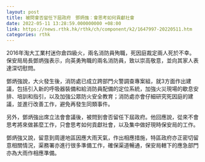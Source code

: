 ```yaml
---
layout: post
title: 被問會否留任下屆政府　鄧炳強︰會思考如何貢獻社會
date: 2022-05-11 13:28:59.000000000 +08:00
link: https://news.rthk.hk/rthk/ch/component/k2/1647997-20220511.htm
categories: rthk
---
```


2016年淘大工業村迷你倉四級火，兩名消防員殉職，死因庭裁定兩人死於不幸。保安局局長鄧炳強表示，向英勇殉職的兩名消防員，致以崇高敬意，並向其家人表達深切慰問。

鄧炳強說，大火發生後，消防處已成立跨部門火警調查專案組，就3方面作出建議，包括引入新的呼吸器裝備和給消防員配備的定位系統，加強火災現場的歇息安排、培訓和指引，以及加強公眾防火安全教育；消防處亦會仔細研究死因庭的建議，並進行改善工作，避免再發生同類事件。

另外，鄧炳強出席立法會會議後，被問到會否留任下屆政府。他回應說，從來不會思考將來做甚麼工作，只會思考如何貢獻社會，以及集中做好現時保安局的工作。

鄧炳強又說，留意到周邊地區因應大雨天氣，作出相應措施，特區政府亦正密切留意相關情況，渠務署亦進行很多準備工作，確保渠道暢通，保安局轄下的應急部門亦為大雨作相應準備。
